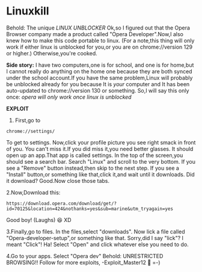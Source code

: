 # Linuxkill
Behold: The unique *LINUX UNBLOCKER*
Ok,so I figured out that the Opera Browser company made a product called
"Opera Developer".Now,I also knew how to make this code portable to linux.
(For a note,this thing will only work if either linux is unblocked for you,or you are on chrome://version 129 or higher.)
Otherwise,you're cooked.

**Side story:** I have two computers,one is for school,
and one is for home,but I cannot really do anything on the home one 
because they are both synced under the school account.If you have the same problem,Linux will 
probably be unblocked already for you because It is *your* computer 
and It has been auto-updated to chrome://version 130 or something.
So,I will say this only once: *opera will only work once linux is unblocked*

**EXPLOIT** 
1. First,go to 
```
chrome://settings/
```
To get to settings.
Now,click your profile picture you see right smack in front of you.
You can't miss it.If you did miss it,you need better glasses.
It should open up an app.That app is called settings.
In the top of the screen,you should see a search bar.
Search "Linux" and scroll to the very bottom.
If you see a "Remove" button instead,then skip to the next step.
If you see a "Install" button,or something like that,click it,and wait until it downloads.
Did it download? Good.Now close those tabs.

2.Now,Download this:
```
https://download.opera.com/download/get/?id=70125&location=424&nothanks=yes&sub=marine&utm_tryagain=yes
```
Good boy! (Laughs) 😆 XD



3.Finally,go to files.
In the files,select "downloads".
Now lick a file called "Opera-developer-setup",or something like that.
Sorry,did I say "lick"? I meant "Click"! Ha!
Select "Open" and click whatever else you need to do.



4.Go to your apps.
Select "Opera dev"
Behold: UNRESTRICTED BROWSING!!
Follow for more exploits,    -Exploit_Master12 🙂 =-)


